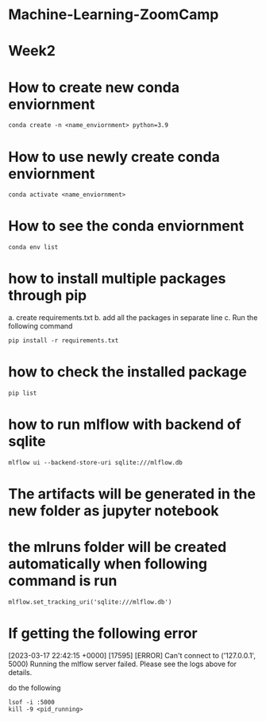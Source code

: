 # Machine-Learning-ZoomCamp

# Week2

# How to create new conda enviornment

```
conda create -n <name_enviornment> python=3.9
```

# How to use newly create conda enviornment
```
conda activate <name_enviornment>
```
# How to see the conda enviornment
```
conda env list
```
# how to install multiple packages through pip

a. create requirements.txt
b. add all the packages in separate line
c. Run the following command
```
pip install -r requirements.txt
```
# how to check the installed package
```
pip list
```
# how to run mlflow with backend of sqlite
```
mlflow ui --backend-store-uri sqlite:///mlflow.db
```
# The artifacts will be generated in the new folder as jupyter notebook 
# the mlruns folder will be created automatically when following command is run
```
mlflow.set_tracking_uri('sqlite:///mlflow.db')
```
# If getting the following error
[2023-03-17 22:42:15 +0000] [17595] [ERROR] Can't connect to ('127.0.0.1', 5000)
Running the mlflow server failed. Please see the logs above for details.

do the following
```
lsof -i :5000
kill -9 <pid_running>
```
